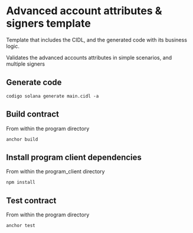 # Advanced account attributes & signers template

Template that includes the CIDL, and the generated code with its business logic.

Validates the advanced accounts attributes in simple scenarios, and multiple signers

## Generate code

```shell
codigo solana generate main.cidl -a
```

## Build contract

From within the program directory

```shell
anchor build
```

## Install program client dependencies

From within the program_client directory

```shell
npm install
```

## Test contract

From within the program directory

```shell
anchor test
```
